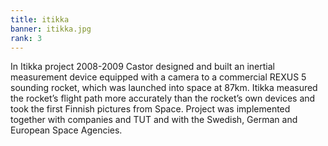 ```yaml
---
title: itikka
banner: itikka.jpg
rank: 3
---
```


In Itikka project 2008-2009 Castor designed and built an inertial measurement device equipped with a camera to a commercial REXUS 5 sounding rocket, which was launched into space at 87km. Itikka measured the rocket’s flight path more accurately than the rocket’s own devices and took the first Finnish pictures from Space. Project was implemented together with companies and TUT and with the Swedish, German and European Space Agencies.
